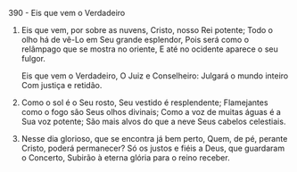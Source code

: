 390 - Eis que vem o Verdadeiro

1. Eis que vem, por sobre as nuvens,
   Cristo, nosso Rei potente;
   Todo o olho há de vê-Lo em Seu grande esplendor,
   Pois será como o relâmpago que se mostra no oriente,
   E até no ocidente aparece o seu fulgor.

   Eis que vem o Verdadeiro,
   O Juiz e Conselheiro:
   Julgará o mundo inteiro
   Com justiça e retidão.

2. Como o sol é o Seu rosto, Seu vestido é resplendente;
   Flamejantes como o fogo são Seus olhos divinais;
   Como a voz de muitas águas é a Sua voz potente;
   São mais alvos do que a neve Seus cabelos celestiais.

3. Nesse dia glorioso, que se encontra já bem perto,
   Quem, de pé, perante Cristo, poderá permanecer?
   Só os justos e fiéis a Deus, que guardaram o Concerto,
   Subirão à eterna glória para o reino receber.
